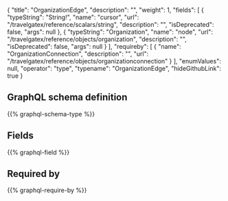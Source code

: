 {
  "title": "OrganizationEdge",
  "description": "",
  "weight": 1,
  "fields": [
    {
      "typeString": "String!",
      "name": "cursor",
      "url": "/travelgatex/reference/scalars/string",
      "description": "",
      "isDeprecated": false,
      "args": null
    },
    {
      "typeString": "Organization",
      "name": "node",
      "url": "/travelgatex/reference/objects/organization",
      "description": "",
      "isDeprecated": false,
      "args": null
    }
  ],
  "requireby": [
    {
      "name": "OrganizationConnection",
      "description": "",
      "url": "/travelgatex/reference/objects/organizationconnection"
    }
  ],
  "enumValues": null,
  "operator": "type",
  "typename": "OrganizationEdge",
  "hideGithubLink": true
}
## GraphQL schema definition

{{% graphql-schema-type %}}

## Fields

{{% graphql-field %}}

## Required by

{{% graphql-require-by %}}
